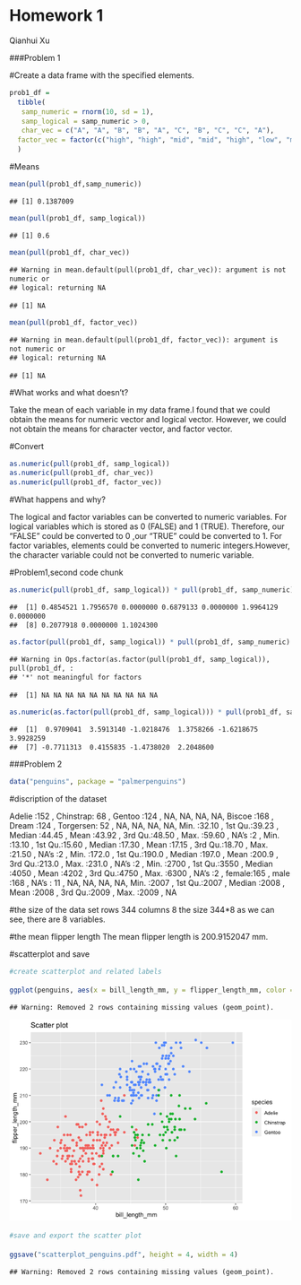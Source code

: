 Homework 1
================
Qianhui Xu

\#\#\#Problem 1

\#Create a data frame with the specified elements.

``` r
prob1_df = 
  tibble(
   samp_numeric = rnorm(10, sd = 1),
   samp_logical = samp_numeric > 0,
   char_vec = c("A", "A", "B", "B", "A", "C", "B", "C", "C", "A"),
  factor_vec = factor(c("high", "high", "mid", "mid", "high", "low", "mid", "low", "low", "high"))
  )
```

\#Means

``` r
mean(pull(prob1_df,samp_numeric))
```

    ## [1] 0.1387009

``` r
mean(pull(prob1_df, samp_logical))
```

    ## [1] 0.6

``` r
mean(pull(prob1_df, char_vec))
```

    ## Warning in mean.default(pull(prob1_df, char_vec)): argument is not numeric or
    ## logical: returning NA

    ## [1] NA

``` r
mean(pull(prob1_df, factor_vec))
```

    ## Warning in mean.default(pull(prob1_df, factor_vec)): argument is not numeric or
    ## logical: returning NA

    ## [1] NA

\#What works and what doesn’t?

Take the mean of each variable in my data frame.I found that we could
obtain the means for numeric vector and logical vector. However, we
could not obtain the means for character vector, and factor vector.

\#Convert

``` r
as.numeric(pull(prob1_df, samp_logical))
as.numeric(pull(prob1_df, char_vec))
as.numeric(pull(prob1_df, factor_vec))
```

\#What happens and why?

The logical and factor variables can be converted to numeric variables.
For logical variables which is stored as 0 (FALSE) and 1 (TRUE).
Therefore, our “FALSE” could be converted to 0 ,our “TRUE” could be
converted to 1. For factor variables, elements could be converted to
numeric integers.However, the character variable could not be converted
to numeric variable.

\#Problem1,second code chunk

``` r
as.numeric(pull(prob1_df, samp_logical)) * pull(prob1_df, samp_numeric)
```

    ##  [1] 0.4854521 1.7956570 0.0000000 0.6879133 0.0000000 1.9964129 0.0000000
    ##  [8] 0.2077918 0.0000000 1.1024300

``` r
as.factor(pull(prob1_df, samp_logical)) * pull(prob1_df, samp_numeric)
```

    ## Warning in Ops.factor(as.factor(pull(prob1_df, samp_logical)), pull(prob1_df, :
    ## '*' not meaningful for factors

    ##  [1] NA NA NA NA NA NA NA NA NA NA

``` r
as.numeric(as.factor(pull(prob1_df, samp_logical))) * pull(prob1_df, samp_numeric)
```

    ##  [1]  0.9709041  3.5913140 -1.0218476  1.3758266 -1.6218675  3.9928259
    ##  [7] -0.7711313  0.4155835 -1.4738020  2.2048600

\#\#\#Problem 2

``` r
data("penguins", package = "palmerpenguins")
```

\#discription of the dataset

Adelie :152 , Chinstrap: 68 , Gentoo :124 , NA, NA, NA, NA, Biscoe :168
, Dream :124 , Torgersen: 52 , NA, NA, NA, NA, Min. :32.10 , 1st
Qu.:39.23 , Median :44.45 , Mean :43.92 , 3rd Qu.:48.50 , Max. :59.60 ,
NA’s :2 , Min. :13.10 , 1st Qu.:15.60 , Median :17.30 , Mean :17.15 ,
3rd Qu.:18.70 , Max. :21.50 , NA’s :2 , Min. :172.0 , 1st Qu.:190.0 ,
Median :197.0 , Mean :200.9 , 3rd Qu.:213.0 , Max. :231.0 , NA’s :2 ,
Min. :2700 , 1st Qu.:3550 , Median :4050 , Mean :4202 , 3rd Qu.:4750 ,
Max. :6300 , NA’s :2 , female:165 , male :168 , NA’s : 11 , NA, NA, NA,
NA, Min. :2007 , 1st Qu.:2007 , Median :2008 , Mean :2008 , 3rd Qu.:2009
, Max. :2009 , NA

\#the size of the data set rows 344 columns 8 the size 344\*8 as we can
see, there are 8 variables.

\#the mean flipper length The mean flipper length is 200.9152047 mm.

\#scatterplot and save

``` r
#create scatterplot and related labels

ggplot(penguins, aes(x = bill_length_mm, y = flipper_length_mm, color = species)) + geom_point() + ggtitle("Scatter plot")
```

    ## Warning: Removed 2 rows containing missing values (geom_point).

![](P8105_hw01_q2199_files/figure-gfm/scatterplot_penguins-1.png)<!-- -->

``` r
#save and export the scatter plot

ggsave("scatterplot_penguins.pdf", height = 4, width = 4)
```

    ## Warning: Removed 2 rows containing missing values (geom_point).
